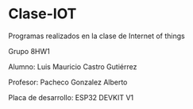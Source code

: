 # Clase-IOT
Programas realizados en la clase de Internet of things 

Grupo 8HW1

Alumno: Luis Mauricio Castro Gutiérrez

Profesor:  Pacheco Gonzalez Alberto

Placa de desarrollo: ESP32 DEVKIT V1
